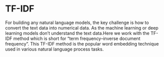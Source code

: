 # TF-IDF
For building any natural language models, the key challenge is how to convert the text data into numerical data. As the machine learning or deep learning models don’t understand the text data.Here we work with the TF-IDF method which is short for “term frequency–inverse document frequency”. This TF-IDF method is the popular word embedding technique used in various natural language process tasks.
